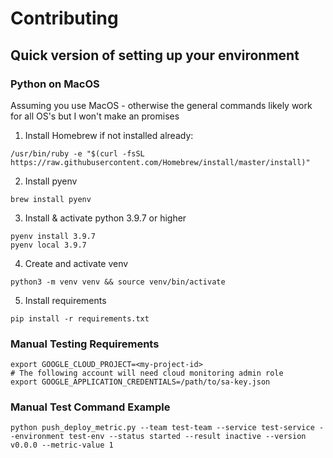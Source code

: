 # Contributing

## Quick version of setting up your environment

### Python on MacOS

Assuming you use MacOS - otherwise the general commands likely work for all OS's but I won't make an promises

1. Install Homebrew if not installed already:

```shell
/usr/bin/ruby -e "$(curl -fsSL https://raw.githubusercontent.com/Homebrew/install/master/install)"
```
2. Install pyenv
```shell
brew install pyenv
```
3. Install & activate python 3.9.7 or higher
```shell
pyenv install 3.9.7
pyenv local 3.9.7
```
4. Create and activate venv
```shell
python3 -m venv venv && source venv/bin/activate
```
5. Install requirements
```shell
pip install -r requirements.txt
```
### Manual Testing Requirements

```shell
export GOOGLE_CLOUD_PROJECT=<my-project-id>
# The following account will need cloud monitoring admin role
export GOOGLE_APPLICATION_CREDENTIALS=/path/to/sa-key.json
```

### Manual Test Command Example

```shell
python push_deploy_metric.py --team test-team --service test-service --environment test-env --status started --result inactive --version v0.0.0 --metric-value 1
```
